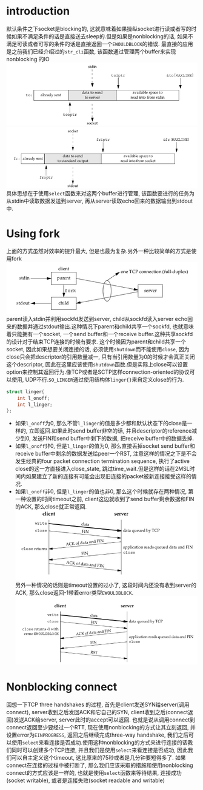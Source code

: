 # introduction
默认条件之下socket是blocking的, 这就意味着如果操纵socket进行读或者写的时候如果不满足条件的话是直接送去sleep的.但是如果是nonblocking的话, 如果不满足可读或者可写的条件的话是直接返回一个`EWOULDBLOCK`的错误.
最直接的应用是之前我们已经介绍过的`str_cli`函数, 该函数通过管理两个buffer来实现nonblocking 的IO
![](image/2022-04-11-11-46-39.png)
![](image/2022-04-11-11-46-52.png)
具体思想在于使用`select`函数来对这两个buffer进行管理, 该函数要进行的任务为从stdin中读取数据发送到server, 再从server读取echo回来的数据输出到stdout中. 
# Using fork
上面的方式虽然对效率的提升最大, 但是也最为复杂.另外一种比较简单的方式是使用fork
![](image/2022-04-11-15-51-14.png)
parent读入stdin并利用sockfd发送到server, child从sockfd读入server echo回来的数据并通过stdout输出.这种情况下parent和child共享一个sockfd, 也就意味着只能拥有一个socket, 一个send buffer和一个receive buffer.这种共享sockfd的设计对于结束TCP连接的时候有要求.
这个时候因为parent和child共享一个socket, 因此如果想要关闭连接的话, 必须使用`shutdown`而不能使用`close`, 因为close只会把descriptor的引用数量减一, 只有当引用数量为0的时候才会真正关闭这个descriptor, 因此在这里应该使用`shutdown`函数.但是实际上close可以设置option来控制其返回行为.像TCP或者是SCTP这样connection-oriented的协议可以使用, UDP不行.`SO_LINGER`通过使用结构体`linger{}`来自定义close的行为.
```C
struct linger{
    int l_onoff;
    int l_linger;
};
```
- 如果`l_onoff`为0, 那么不管`l_linger`的值是多少都和默认状态下的close是一样的, 立即返回.如果此时send buffer非空的话, 并且descriptor的reference减少到0, 发送FIN和send buffer中剩下的数据, 把receive buffer中的数据丢掉.
- 如果`l_onoff`非0, 但是`l_linger`的值为0, 那么直接丢掉socket send buffer和receive buffer中剩余的数据发送给peer一个RST, 注意这样的情况之下是不会发生经典的four packet connection termination sequence, 执行了active close的这一方直接进入close_state, 跳过time_wait.但是这样的话在2MSL时间内如果建立了新的连接有可能会出现旧连接的packet被新连接接受这样的情况.
- 如果`l_onoff`非0, 但是`l_linger`的值也非0, 那么这个时候就存在两种情况, 第一种设置的时间timeout之前, client这边就收到了send buffer剩余数据和FIN的ACK, 那么close就正常返回.
![](image/2022-04-12-16-09-46.png)
另外一种情况的话则是timeout设置的过小了, 这段时间内还没有收到server的ACK, 那么close返回-1带着error类型`EWOULDBLOCK`.
![](image/2022-04-12-16-11-15.png)


# Nonblocking connect
回想一下TCP three handshakes 的过程, 首先是client发送SYN给server(调用connect), server收到之后发回ACK和它自己的SYN, client收到之后(connect返回)发送ACK给server, server此时的accept可以返回.
也就是说从调用connect到connect返回至少要经过一个RTT, 现在使用nonblocking的方式让其立刻返回, 并设置error为`EINPROGRESS`, 返回之后继续完成three-way handshake, 我们之后可以使用`select`来看连接是否成功.使用这种nonblocking的方式来进行连接的话我们同时可以创建多个TCP连接, 并且我们是使用`select`来看连接是否成功, 因此我们可以自主定义这个timeout, 这比原来的75秒或者是几分钟要短得多了.
如果connect在连接的过程中被打断了, 那么我们应该采取的措施和使用nonblocking connect的方式应该是一样的, 也就是使用`select`函数来等待结果, 连接成功(socket writable), 或者是连接失败(socket readable and writable)
